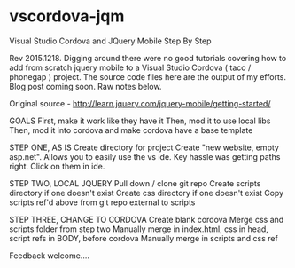 # vscordova-jqm
Visual Studio Cordova and JQuery Mobile Step By Step

Rev 2015.1218.  Digging around there were no good tutorials covering how to add from scratch jquery mobile to a Visual Studio Cordova ( taco / phonegap ) project.  The source code files here are the output of my efforts.  Blog post coming soon.  Raw notes below.

Original source - http://learn.jquery.com/jquery-mobile/getting-started/

GOALS
First, make it work like they have it
Then, mod it to use local libs
Then, mod it into cordova and make cordova have a base template

STEP ONE, AS IS
Create directory for project
Create "new website, empty asp.net".  Allows you to easily use the vs ide.
Key hassle was getting paths right.  Click on them in ide.  
    <link rel="stylesheet" href="https://code.jquery.com/mobile/1.4.5/jquery.mobile-1.4.5.min.css">
    <script src="http://code.jquery.com/jquery-2.1.4.min.js"></script>
    <script src="https://code.jquery.com/mobile/1.4.5/jquery.mobile-1.4.5.min.js"></script>

STEP TWO, LOCAL JQUERY
Pull down / clone git repo
Create scripts directory if one doesn't exist
Create css directory if one doesn't exist
Copy scripts ref'd above from git repo external to scripts

STEP THREE, CHANGE TO CORDOVA
Create blank cordova
Merge css and scripts folder from step two
Manually merge in index.html, css in head, script refs in BODY, before cordova
Manually merge in scripts and css ref

Feedback welcome....
